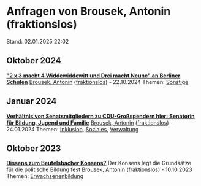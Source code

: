 # Anfragen von Brousek, Antonin (fraktionslos)

Stand: 02.01.2025 22:02

## Oktober 2024
**["2 x 3 macht 4 Widdewiddewitt und Drei macht Neune" an Berliner Schulen](https://pardok.parlament-berlin.de/starweb/adis/citat/VT/19/SchrAnfr/S19-20605.pdf)**
[Brousek, Antonin](autor_brousek_antonin_fraktionslos.md) ([fraktionslos](fraktion_fraktionslos.md)) - 22.10.2024
Themen: [Sonstige](thema_sonstige.md)

## Januar 2024
**[Verhältnis von Senatsmitgliedern zu CDU-Großspendern hier: Senatorin für Bildung, Jugend und Familie](https://pardok.parlament-berlin.de/starweb/adis/citat/VT/19/SchrAnfr/S19-17842.pdf)**
[Brousek, Antonin](autor_brousek_antonin_fraktionslos.md) ([fraktionslos](fraktion_fraktionslos.md)) - 24.01.2024
Themen: [Inklusion](thema_inklusion.md), [Soziales](thema_soziales.md), [Verwaltung](thema_verwaltung.md)

## Oktober 2023
**[Dissens zum Beutelsbacher Konsens?](https://pardok.parlament-berlin.de/starweb/adis/citat/VT/19/SchrAnfr/S19-16809.pdf)**
Der Konsens legt die Grundsätze für die politische Bildung fest
[Brousek, Antonin](autor_brousek_antonin_fraktionslos.md) ([fraktionslos](fraktion_fraktionslos.md)) - 10.10.2023
Themen: [Erwachsenenbildung](thema_erwachsenenbildung.md)

